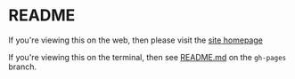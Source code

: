 # README
If you're viewing this on the web, then please visit the [site homepage](http://nima.github.io/site/)

If you're viewing this on the terminal, then see [README.md](https://github.com/nima/site/blob/gh-pages/README.md) on the `gh-pages` branch.
